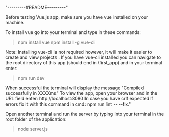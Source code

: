 "---------#README---------"

Before testing Vue.js app, make sure you have vue installed on your machine.

To install vue go into your terminal and type in these commands: 
> npm install vue 
> npm install -g vue-cli

Note: Installing vue-cli is not required however, it will make it easier to create and view projects
.
If you have vue-cli installed you can navigate to the root directory of this app (should end in \first_app)
and in your terminal enter:
> npm run dev

When successful the terminal will display the message "Compiled successfully in XXXXms"
To view the app, open your browser and in the URL field enter: http://localhost:8080
In case you have crlf expected lf errors fix it with this command in cmd: npm run lint -- --fix."

Open another terminal and run the server by typing into your terminal in the root folder of the application:
> node server.js
